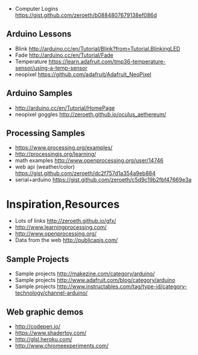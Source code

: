 * Computer Logins https://gist.github.com/zeroeth/b0884807679138ef086d

Arduino Lessons
---------------
* Blink http://arduino.cc/en/Tutorial/Blink?from=Tutorial.BlinkingLED
* Fade http://arduino.cc/en/Tutorial/Fade
* Temperature https://learn.adafruit.com/tmp36-temperature-sensor/using-a-temp-sensor
* neopixel https://github.com/adafruit/Adafruit_NeoPixel


Arduino Samples
---------------
* http://arduino.cc/en/Tutorial/HomePage
* neopixel goggles http://zeroeth.github.io/oculus_aethereum/


Processing Samples
------------------
* https://www.processing.org/examples/
* http://processingjs.org/learning/
* math examples http://www.openprocessing.org/user/14746
* web api (weather/color) https://gist.github.com/zeroeth/dc2f757d1a354a9eb884
* serial+arduino https://gist.github.com/zeroeth/c5d9c19b2fbf47669e3a


Inspiration,Resources
=====================

* Lots of links http://zeroeth.github.io/gfx/
* http://www.learningprocessing.com/
* http://www.openprocessing.org/
* Data from the web http://publicapis.com/

Sample Projects
---------------
* Sample projects http://makezine.com/category/arduino/
* Sample projects http://www.adafruit.com/blog/category/arduino
* Sample projects http://www.instructables.com/tag/type-id/category-technology/channel-arduino/

Web graphic demos
-----------------
* http://codepen.io/
* https://www.shadertoy.com/
* http://glsl.heroku.com/
* http://www.chromeexperiments.com/

